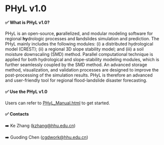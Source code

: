 # PHyL v1.0
#### ✅ What is PHyL v1.0?

PHyL is an open-source, **p**arallelized, and modular modeling software for regional **hy**drologic processes and **l**andslides simulation and prediction. The PHyL mainly includes the following modules: (i) a distributed hydrological model (CREST); (ii) a regional 3D slope stability model; and (iii) a soil moisture downscaling (SMD) method. Parallel computational technique is applied for both hydrological and slope-stability modeling modules, which is further seamlessly coupled by the SMD method. An advanced storage method, visualization, and validation processes are designed to improve the post-processing of the simulation results. PHyL is therefore an advanced and user-friendly tool for regional flood-landslide disaster forecasting.

#### ✅ Use the PHyL v1.0

Users can refer to  [PHyL_Manual.html](PHyL_Manual.html) to get started.

#### ✅ Contacts

➡️ Ke Zhang ([kzhang@hhu.edu.cn](mailto:kzhang@hhu.edu.cn))

➡️ Guoding Chen ([cgdwork@hhu.edu.cn](mailto:cgdwork@hhu.edu.cn))

